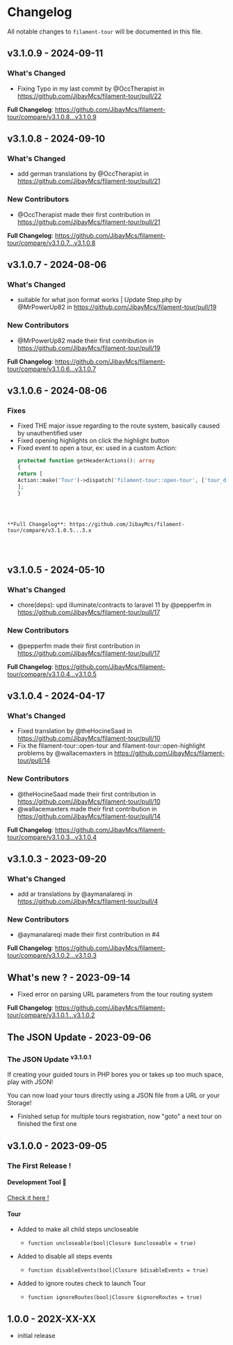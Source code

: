 # Changelog

All notable changes to `filament-tour` will be documented in this file.

## v3.1.0.9 - 2024-09-11

### What's Changed

* Fixing Typo in my last commit by @OccTherapist in https://github.com/JibayMcs/filament-tour/pull/22

**Full Changelog**: https://github.com/JibayMcs/filament-tour/compare/v3.1.0.8...v3.1.0.9

## v3.1.0.8 - 2024-09-10

### What's Changed

* add german translations by @OccTherapist in https://github.com/JibayMcs/filament-tour/pull/21

### New Contributors

* @OccTherapist made their first contribution in https://github.com/JibayMcs/filament-tour/pull/21

**Full Changelog**: https://github.com/JibayMcs/filament-tour/compare/v3.1.0.7...v3.1.0.8

## v3.1.0.7 - 2024-08-06

### What's Changed

* suitable for what json format works | Update Step.php by @MrPowerUp82 in https://github.com/JibayMcs/filament-tour/pull/19

### New Contributors

* @MrPowerUp82 made their first contribution in https://github.com/JibayMcs/filament-tour/pull/19

**Full Changelog**: https://github.com/JibayMcs/filament-tour/compare/v3.1.0.6...v3.1.0.7

## v3.1.0.6 - 2024-08-06

### Fixes

- Fixed THE major issue regarding to the route system, basically caused by unauthentified user
- Fixed opening highlights on click the highlight button
- Fixed event to open a tour, ex: used in a custom Action:
    ```php
    protected function getHeaderActions(): array
  {
  return [
    Action::make('Tour')->dispatch('filament-tour::open-tour', ['tour_dashboard']),
  ];
  }
  
  
  
  
    ```

```

**Full Changelog**: https://github.com/JibayMcs/filament-tour/compare/v3.1.0.5...3.x




```
## v3.1.0.5 - 2024-05-10

### What's Changed

* chore(deps): upd illuminate/contracts to laravel 11 by @pepperfm in https://github.com/JibayMcs/filament-tour/pull/17

### New Contributors

* @pepperfm made their first contribution in https://github.com/JibayMcs/filament-tour/pull/17

**Full Changelog**: https://github.com/JibayMcs/filament-tour/compare/v3.1.0.4...v3.1.0.5

## v3.1.0.4 - 2024-04-17

### What's Changed

* Fixed translation by @theHocineSaad in https://github.com/JibayMcs/filament-tour/pull/10
* Fix the  filament-tour::open-tour  and  filament-tour::open-highlight problems  by @wallacemaxters in https://github.com/JibayMcs/filament-tour/pull/14

### New Contributors

* @theHocineSaad made their first contribution in https://github.com/JibayMcs/filament-tour/pull/10
* @wallacemaxters made their first contribution in https://github.com/JibayMcs/filament-tour/pull/14

**Full Changelog**: https://github.com/JibayMcs/filament-tour/compare/v3.1.0.3...v3.1.0.4

## v3.1.0.3 - 2023-09-20

### What's Changed

- add ar translations by @aymanalareqi in https://github.com/JibayMcs/filament-tour/pull/4

### New Contributors

- @aymanalareqi made their first contribution in #4

**Full Changelog**: https://github.com/JibayMcs/filament-tour/compare/v3.1.0.2...v3.1.0.3

## What's new ? - 2023-09-14

- Fixed error on parsing URL parameters from the tour routing system

**Full Changelog**: https://github.com/JibayMcs/filament-tour/compare/v3.1.0.1...v3.1.0.2

## The JSON Update - 2023-09-06

### The JSON Update <sup>ᴠ3.1.0.1</sup>

If creating your guided tours in PHP bores you or takes up too much space, play with JSON!

You can now load your tours directly using a JSON file from a URL or your Storage!

- Finished setup for multiple tours registration, now "goto" a next tour on finished the first one

## v3.1.0.0 - 2023-09-05

### The First Release !

#### Development Tool :eyes:

[Check it here !](https://github.com/JibayMcs/filament-tour/blob/3.x/README.md#development-tool)

#### Tour

- Added to make all child steps uncloseable
  
  - `function uncloseable(bool|Closure $uncloseable = true)`
  
- Added to disable all steps events
  
  - `function disableEvents(bool|Closure $disableEvents = true)`
  
- Added to ignore routes check to launch Tour
  
  - `function ignoreRoutes(bool|Closure $ignoreRoutes = true)`
  

## 1.0.0 - 202X-XX-XX

- initial release
